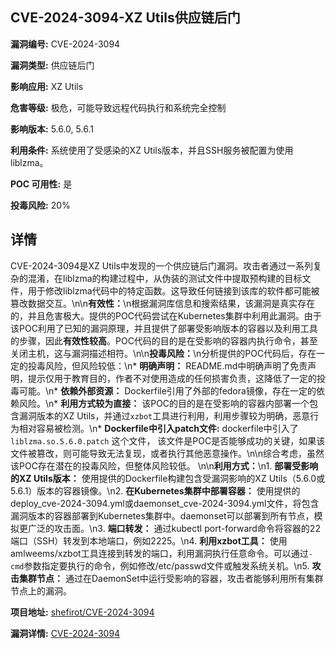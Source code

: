 ## CVE-2024-3094-XZ Utils供应链后门

**漏洞编号:** CVE-2024-3094

**漏洞类型:** 供应链后门

**影响应用:** XZ Utils

**危害等级:** 极危，可能导致远程代码执行和系统完全控制

**影响版本:** 5.6.0, 5.6.1

**利用条件:** 系统使用了受感染的XZ Utils版本，并且SSH服务被配置为使用liblzma。

**POC 可用性:** 是

**投毒风险:** 20%

## 详情

CVE-2024-3094是XZ Utils中发现的一个供应链后门漏洞。攻击者通过一系列复杂的混淆，在liblzma的构建过程中，从伪装的测试文件中提取预构建的目标文件，用于修改liblzma代码中的特定函数。这导致任何链接到该库的软件都可能被篡改数据交互。\n\n**有效性：**\n根据漏洞库信息和搜索结果，该漏洞是真实存在的，并且危害极大。提供的POC代码尝试在Kubernetes集群中利用此漏洞。由于该POC利用了已知的漏洞原理，并且提供了部署受影响版本的容器以及利用工具的步骤，因此**有效性较高**。POC代码的目的是在受影响的容器内执行命令，甚至关闭主机，这与漏洞描述相符。\n\n**投毒风险：**\n分析提供的POC代码后，存在一定的投毒风险，但风险较低：\n*   **明确声明：** README.md中明确声明了免责声明，提示仅用于教育目的，作者不对使用造成的任何损害负责，这降低了一定的投毒可能。\n*   **依赖外部资源：** Dockerfile引用了外部的fedora镜像，存在一定的依赖风险。\n*   **利用方式较为直接：** 该POC的目的是在受影响的容器内部署一个包含漏洞版本的XZ Utils，并通过`xzbot`工具进行利用，利用步骤较为明确，恶意行为相对容易被检测。\n*   **Dockerfile中引入patch文件:** dockerfile中引入了`liblzma.so.5.6.0.patch` 这个文件， 该文件是POC是否能够成功的关键，如果该文件被篡改，则可能导致无法复现，或者执行其他恶意操作。\n\n综合考虑，虽然该POC存在潜在的投毒风险，但整体风险较低。 \n\n**利用方式：**\n1.  **部署受影响的XZ Utils版本：** 使用提供的Dockerfile构建包含受漏洞影响的XZ Utils（5.6.0或5.6.1）版本的容器镜像。\n2.  **在Kubernetes集群中部署容器：** 使用提供的deploy_cve-2024-3094.yml或daemonset_cve-2024-3094.yml文件，将包含漏洞版本的容器部署到Kubernetes集群中。daemonset可以部署到所有节点，模拟更广泛的攻击面。\n3.  **端口转发：** 通过kubectl port-forward命令将容器的22端口（SSH）转发到本地端口，例如2225。\n4.  **利用xzbot工具：** 使用amlweems/xzbot工具连接到转发的端口，利用漏洞执行任意命令。可以通过`-cmd`参数指定要执行的命令，例如修改/etc/passwd文件或触发系统关机。\n5.  **攻击集群节点：** 通过在DaemonSet中运行受影响的容器，攻击者能够利用所有集群节点上的漏洞。

**项目地址:** [shefirot/CVE-2024-3094](https://github.com/shefirot/CVE-2024-3094)

**漏洞详情:** [CVE-2024-3094](https://nvd.nist.gov/vuln/detail/CVE-2024-3094)